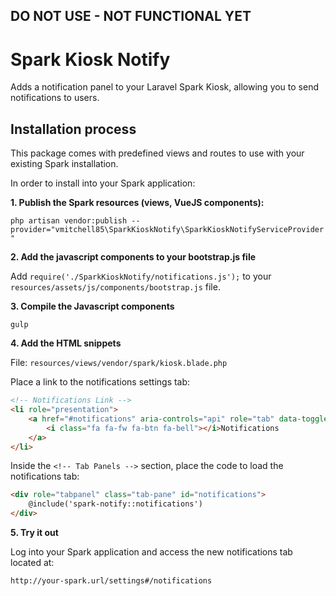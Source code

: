## DO NOT USE - NOT FUNCTIONAL YET

# Spark Kiosk Notify

Adds a notification panel to your Laravel Spark Kiosk, allowing you to send notifications to users.

## Installation process

This package comes with predefined views and routes to use with your existing Spark installation.

In order to install into your Spark application:

**1. Publish the Spark resources (views, VueJS components):**

`php artisan vendor:publish --provider="vmitchell85\SparkKioskNotify\SparkKioskNotifyServiceProvider"`

**2. Add the javascript components to your bootstrap.js file**

Add `require('./SparkKioskNotify/notifications.js');` to your `resources/assets/js/components/bootstrap.js` file.

**3. Compile the Javascript components**

`gulp`

**4. Add the HTML snippets**

File: `resources/views/vendor/spark/kiosk.blade.php`

Place a link to the notifications settings tab:

```html
<!-- Notifications Link -->
<li role="presentation">
    <a href="#notifications" aria-controls="api" role="tab" data-toggle="tab">
        <i class="fa fa-fw fa-btn fa-bell"></i>Notifications
    </a>
</li>
```

Inside the `<!-- Tab Panels -->` section, place the code to load the notifications tab:

```html
<div role="tabpanel" class="tab-pane" id="notifications">
    @include('spark-notify::notifications')
</div>
```

**5. Try it out**

Log into your Spark application and access the new notifications tab located at:

`http://your-spark.url/settings#/notifications`
